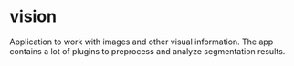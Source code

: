 # vision
Application to work with images and other visual information. The app contains a lot of plugins to preprocess and analyze segmentation results.
